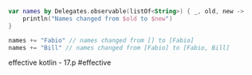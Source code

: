 ``` kotlin
var names by Delegates.observable(listOf<String>) { _, old, new -> 
	println("Names changed from $old to $new")
}

names += "Fabio" // names changed from [] to [Fabio]
names += "Bill" // names changed from [Fabio] to [Fabio, Bill]
```

effective kotlin - 17.p
#effective 